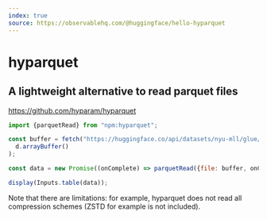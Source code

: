 ```yaml
---
index: true
source: https://observablehq.com/@huggingface/hello-hyparquet
---
```


# hyparquet

## A lightweight alternative to read parquet files

https://github.com/hyparam/hyparquet

```js echo
import {parquetRead} from "npm:hyparquet";
```

```js echo
const buffer = fetch("https://huggingface.co/api/datasets/nyu-mll/glue/parquet/ax/test/0.parquet").then((d) =>
  d.arrayBuffer()
);
```

```js echo
const data = new Promise((onComplete) => parquetRead({file: buffer, onComplete}));
```

```js echo
display(Inputs.table(data));
```

Note that there are limitations: for example, hyparquet does not read all compression schemes (ZSTD for example is not included).
